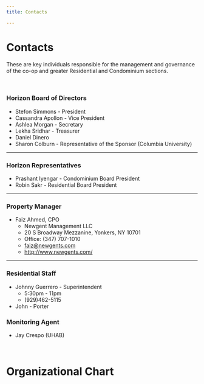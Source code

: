 ```yaml
---
title: Contacts

---
```


# Contacts
These are key individuals responsible for the management and governance of the co-op and greater Residential and Condominium sections.

<br>

### Horizon Board of Directors
- Stefon Simmons - President
- Cassandra Apollon - Vice President
- Ashlea Morgan - Secretary
- Lekha Sridhar - Treasurer
- Daniel Dinero
- Sharon Colburn - Representative of the Sponsor (Columbia University)

<hr class="d-block d-lg-none"/>

### Horizon Representatives
- Prashant Iyengar - Condominium Board President
- Robin Sakr - Residential Board President

<hr class="d-block d-lg-none"/>

### Property Manager
- Faiz Ahmed, CPO
    - Newgent Management LLC
    - 20 S Broadway Mezzanine, Yonkers, NY 10701
    - Office: (347) 707-1010
    - faiz@newgents.com
    - http://www.newgents.com/

<hr class="d-block d-lg-none"/>

### Residential Staff
- Johnny Guerrero - Superintendent
    - 5:30pm - 11pm
    - (929)462-5115
- John - Porter

### Monitoring Agent
- Jay Crespo (UHAB)

<br>

# Organizational Chart

